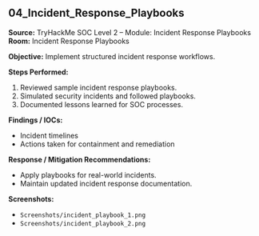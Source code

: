## 04_Incident_Response_Playbooks

**Source:** TryHackMe SOC Level 2 – Module: Incident Response Playbooks  
**Room:** Incident Response Playbooks

**Objective:** Implement structured incident response workflows.

**Steps Performed:**
1. Reviewed sample incident response playbooks.
2. Simulated security incidents and followed playbooks.
3. Documented lessons learned for SOC processes.

**Findings / IOCs:**
- Incident timelines
- Actions taken for containment and remediation

**Response / Mitigation Recommendations:**
- Apply playbooks for real-world incidents.
- Maintain updated incident response documentation.

**Screenshots:**  
- `Screenshots/incident_playbook_1.png`  
- `Screenshots/incident_playbook_2.png`
